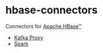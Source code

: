<!---
Licensed to the Apache Software Foundation (ASF) under one
or more contributor license agreements.  See the NOTICE file
distributed with this work for additional information
regarding copyright ownership.  The ASF licenses this file
to you under the Apache License, Version 2.0 (the
"License"); you may not use this file except in compliance
with the License.  You may obtain a copy of the License at

    http://www.apache.org/licenses/LICENSE-2.0

Unless required by applicable law or agreed to in writing, software
distributed under the License is distributed on an "AS IS" BASIS,
WITHOUT WARRANTIES OR CONDITIONS OF ANY KIND, either express or implied.
See the License for the specific language governing permissions and
limitations under the License.
-->

# hbase-connectors

Connectors for [Apache HBase&trade;](https://hbase.apache.org) 

  * [Kafka Proxy](https://github.com/apache/hbase-connectors/tree/master/kafka)
  * [Spark](https://github.com/apache/hbase-connectors/tree/master/spark)
